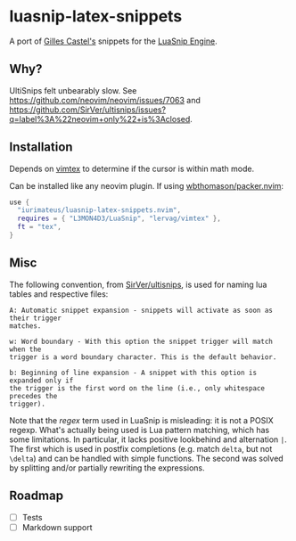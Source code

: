 # luasnip-latex-snippets

A port of [Gilles Castel's](https://github.com/gillescastel/latex-snippets)
snippets for the [LuaSnip Engine](https://github.com/L3MON4D3/LuaSnip).

## Why?

UltiSnips felt unbearably slow. See
<https://github.com/neovim/neovim/issues/7063> and
<https://github.com/SirVer/ultisnips/issues?q=label%3A%22neovim+only%22+is%3Aclosed>.

## Installation

Depends on [vimtex](https://github.com/lervag/vimtex) to determine if the
cursor is within math mode.

Can be installed like any neovim plugin. If using
[wbthomason/packer.nvim](https://github.com/wbthomason/packer.nvim):

```lua
use {
  "iurimateus/luasnip-latex-snippets.nvim",
  requires = { "L3MON4D3/LuaSnip", "lervag/vimtex" },
  ft = "tex",
}
```

## Misc

The following convention, from
[SirVer/ultisnips](https://github.com/SirVer/ultisnips), is used for naming lua
tables and respective files:

```
A: Automatic snippet expansion - snippets will activate as soon as their trigger
matches.

w: Word boundary - With this option the snippet trigger will match when the
trigger is a word boundary character. This is the default behavior.

b: Beginning of line expansion - A snippet with this option is expanded only if
the trigger is the first word on the line (i.e., only whitespace precedes the
trigger).
```

Note that the _regex_ term used in LuaSnip is misleading: it is not a POSIX
regexp. What's actually being used is Lua pattern matching, which has some
limitations. In particular, it lacks positive lookbehind and alternation `|`.
The first which is used in postfix completions (e.g. match `delta`, but not
`\delta`) and can be handled with simple functions. The second was solved by
splitting and/or partially rewriting the expressions.


## Roadmap

- [ ] Tests
- [ ] Markdown support
